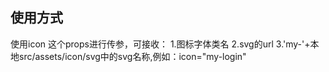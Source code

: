 ## 使用方式

使用icon 这个props进行传参，可接收：
1.图标字体类名
2.svg的url
3.'my-'+本地src/assets/icon/svg中的svg名称,例如：icon="my-login"
